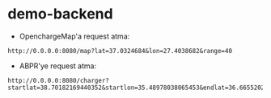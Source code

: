 # demo-backend
- OpenchargeMap'a request atma:
```
http://0.0.0.0:8080/map?lat=37.0324684&lon=27.4038682&range=40
```
- ABPR'ye request atma:
```
http://0.0.0.0:8080/charger?startlat=38.70182169440352&startlon=35.48978038065453&endlat=36.66552025056481&endlon=29.121960349994602
```
